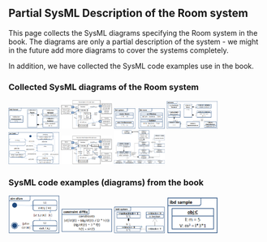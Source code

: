 ## Partial SysML Description of the Room system

This page collects the SysML diagrams specifying the Room system in the book.
The diagrams are only a partial description of the system - we might in the future add more diagrams to cover the systems completely.

In addition, we have collected the SysML code examples use in the book.

### Collected SysML diagrams of the Room system
[<img src="Figure_2_10.png" alt="Figure 2.10" width="100">](Figure_2_10.png)
[<img src="Figure_3_3.png" alt="Figure 3.3" width="100">](Figure_3_3.png)
[<img src="Figure_4_2.png" alt="Figure 4.2" width="100">](Figure_4_2.png)
[<img src="Figure_4_3.png" alt="Figure 4.3" width="100">](Figure_4_3.png)
[<img src="Figure_4_5.png" alt="Figure 4.5" width="100">](Figure_4_5.png)
[<img src="Figure_5_13.png" alt="Figure 5.13" width="100">](Figure_5_13.png)
[<img src="Figure_6_11.png" alt="Figure 6.11" width="100">](Figure_6_11.png)

### SysML code examples (diagrams) from the book
[<img src="dfsm.png" alt="state machine diagram" width="100">](dfsm.png)
[<img src="diffEq.png" alt="differential equation diagram" width="100">](diffEq.png)
[<img src="domain.png" alt="block definition diagram" width="100">](domain.png)
[<img src="snapshot.png" alt="internal block diagram" width="100">](snapshot.png)
